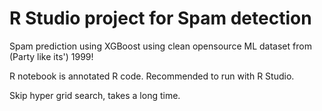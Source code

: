 # R Studio project for Spam detection 

Spam prediction using XGBoost using clean opensource ML dataset from (Party like its') 1999!

R notebook is annotated R code.  Recommended to run with R Studio.  

Skip hyper grid search, takes a long time.

